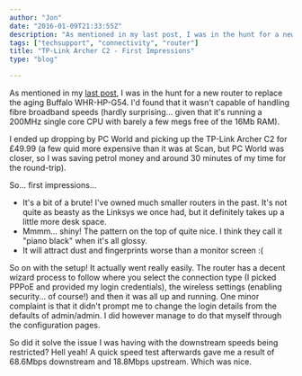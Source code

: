 ```yaml
---
author: "Jon"
date: "2016-01-09T21:33:55Z"
description: "As mentioned in my last post, I was in the hunt for a new router to replace the aging Buffalo WHR-HP-G54."
tags: ["techsupport", "connectivity", "router"]
title: "TP-Link Archer C2 - First Impressions"
type: "blog"

---
```

As mentioned in my [last post](http://jonifen.co.uk/post/2016/buffalo-whr-hp-g54/), I was in the hunt for a new router to replace the aging Buffalo WHR-HP-G54. I'd found that it wasn't capable of handling fibre broadband speeds (hardly surprising... given that it's running a 200MHz single core CPU with barely a few megs free of the 16Mb RAM).

I ended up dropping by PC World and picking up the TP-Link Archer C2 for £49.99 (a few quid more expensive than it was at Scan, but PC World was closer, so I was saving petrol money and around 30 minutes of my time for the round-trip).

So... first impressions...

* It's a bit of a brute! I've owned much smaller routers in the past. It's not quite as beasty as the Linksys we once had, but it definitely takes up a little more desk space.
* Mmmm... shiny! The pattern on the top of quite nice. I think they call it "piano black" when it's all glossy.
* It will attract dust and fingerprints worse than a monitor screen :(

So on with the setup! It actually went really easily. The router has a decent wizard process to follow where you select the connection type (I picked PPPoE and provided my login credentials), the wireless settings (enabling security... of course!) and then it was all up and running. One minor complaint is that it didn't prompt me to change the login details from the defaults of admin/admin. I did however manage to do that myself through the configuration pages.

So did it solve the issue I was having with the downstream speeds being restricted? Hell yeah! A quick speed test afterwards gave me a result of 68.6Mbps downstream and 18.8Mbps upstream. Which was nice.
